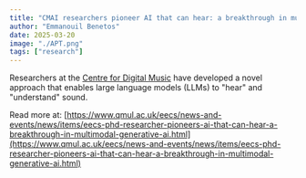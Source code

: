 ```yaml
---
title: "CMAI researchers pioneer AI that can hear: a breakthrough in multimodal generative AI"
author: "Emmanouil Benetos"
date: 2025-03-20
image: "./APT.png"
tags: ["research"]
---
```


Researchers at the [Centre for Digital Music](https://www.c4dm.eecs.qmul.ac.uk/) have developed a novel approach that enables large language models (LLMs) to "hear" and "understand" sound.

Read more at: [https://www.qmul.ac.uk/eecs/news-and-events/news/items/eecs-phd-researcher-pioneers-ai-that-can-hear-a-breakthrough-in-multimodal-generative-ai.html](https://www.qmul.ac.uk/eecs/news-and-events/news/items/eecs-phd-researcher-pioneers-ai-that-can-hear-a-breakthrough-in-multimodal-generative-ai.html)
